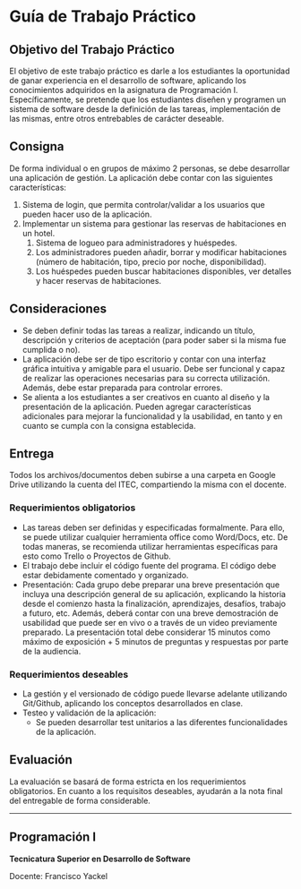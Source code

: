 # Guía de Trabajo Práctico

## Objetivo del Trabajo Práctico

El objetivo de este trabajo práctico es darle a los estudiantes la oportunidad de ganar experiencia en el desarrollo de software, aplicando los conocimientos adquiridos en la asignatura de Programación I. Específicamente, se pretende que los estudiantes diseñen y programen un sistema de software desde la definición de las tareas, implementación de las mismas, entre otros entrebables de carácter deseable.

## Consigna

De forma individual o en grupos de máximo 2 personas, se debe desarrollar una aplicación de gestión. La aplicación debe contar con las siguientes características:

1. Sistema de login, que permita controlar/validar a los usuarios que pueden hacer uso de la aplicación.
2. Implementar un sistema para gestionar las reservas de habitaciones en un hotel.
   1. Sistema de logueo para administradores y huéspedes.
   2. Los administradores pueden añadir, borrar y modificar habitaciones (número de habitación, tipo, precio por noche, disponibilidad).
   3. Los huéspedes pueden buscar habitaciones disponibles, ver detalles y hacer reservas de habitaciones.

## Consideraciones

- Se deben definir todas las tareas a realizar, indicando un título, descripción y criterios de aceptación (para poder saber si la misma fue cumplida o no).
- La aplicación debe ser de tipo escritorio y contar con una interfaz gráfica intuitiva y amigable para el usuario. Debe ser funcional y capaz de realizar las operaciones necesarias para su correcta utilización. Además, debe estar preparada para controlar errores.
- Se alienta a los estudiantes a ser creativos en cuanto al diseño y la presentación de la aplicación. Pueden agregar características adicionales para mejorar la funcionalidad y la usabilidad, en tanto y en cuanto se cumpla con la consigna establecida.

## Entrega

Todos los archivos/documentos deben subirse a una carpeta en Google Drive utilizando la cuenta del ITEC, compartiendo la misma con el docente.

### Requerimientos obligatorios

- Las tareas deben ser definidas y especificadas formalmente. Para ello, se puede utilizar cualquier herramienta office como Word/Docs, etc. De todas maneras, se recomienda utilizar herramientas específicas para esto como Trello o Proyectos de Github.
- El trabajo debe incluir el código fuente del programa. El código debe estar debidamente comentado y organizado.
- Presentación: Cada grupo debe preparar una breve presentación que incluya una descripción general de su aplicación, explicando la historia desde el comienzo hasta la finalización, aprendizajes, desafíos, trabajo a futuro, etc. Además, deberá contar con una breve demostración de usabilidad que puede ser en vivo o a través de un video previamente preparado. La presentación total debe considerar 15 minutos como máximo de exposición + 5 minutos de preguntas y respuestas por parte de la audiencia.

### Requerimientos deseables

- La gestión y el versionado de código puede llevarse adelante utilizando Git/Github, aplicando los conceptos desarrollados en clase.
- Testeo y validación de la aplicación:
  - Se pueden desarrollar test unitarios a las diferentes funcionalidades de la aplicación.

## Evaluación

La evaluación se basará de forma estricta en los requerimientos obligatorios. En cuanto a los requisitos deseables, ayudarán a la nota final del entregable de forma considerable.

---

## Programación I
**Tecnicatura Superior en Desarrollo de Software**

Docente: Francisco Yackel

